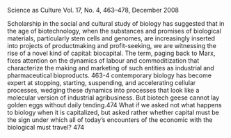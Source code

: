 ﻿Science as Culture
Vol. 17, No. 4, 463–478, December 2008

Scholarship in the social and cultural study of biology has suggested that in the age of biotechnology, when the substances and promises of biological materials, particularly stem cells and genomes, are increasingly inserted into projects of productmaking and profit-seeking, we are witnessing the rise of a novel kind of capital: biocapital. The term, paging back to Marx, fixes attention on the dynamics of labour and commoditization that characterize the making and marketing of such entities as industrial and pharmaceutical bioproducts. 463-4
contemporary biology has become expert at stopping, starting, suspending, and accelerating cellular processes, wedging these dynamics into processes that look like a molecular version of industrial agribusiness. But biotech geese cannot lay golden eggs without daily tending.474
What if we asked not what happens to biology when it is capitalized, but asked rather whether capital must be the sign under which all of today’s encounters of the economic with the biological must travel? 474

